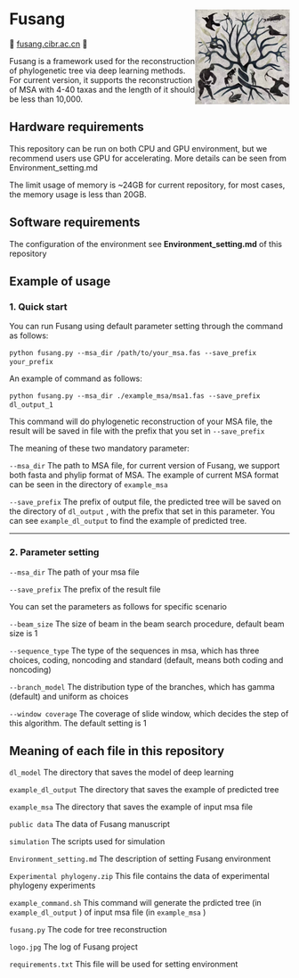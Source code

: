# Fusang <img align="right" src="https://github.com/Jerry-0591/Fusang/blob/main/logo.jpg" width="170" height="170"/>
💜 [fusang.cibr.ac.cn](fusang.cibr.ac.cn/) 💜

Fusang is a framework used for the reconstruction of phylogenetic tree via deep learning methods. For current version, it supports the reconstruction of MSA with 4-40 taxas and the length of it should be less than 10,000.

## Hardware requirements 

This repository can be run on both CPU and GPU environment, but we recommend users use GPU for accelerating. More details can be seen from Environment_setting.md

The limit usage of memory is ~24GB for current repository, for most cases, the memory usage is less than 20GB.

## Software requirements

The configuration of the environment see **Environment_setting.md** of this repository

## Example of usage

### 1. Quick start

You can run Fusang using default parameter setting through the command as follows:

```
python fusang.py --msa_dir /path/to/your_msa.fas --save_prefix your_prefix
```

An example of command as follows:

```
python fusang.py --msa_dir ./example_msa/msa1.fas --save_prefix dl_output_1
```

This command will do phylogenetic reconstruction of your MSA file, the result will be saved in file with the prefix that you set in `--save_prefix`

The meaning of these two mandatory parameter:

`--msa_dir` The path to MSA file,  for current version of Fusang, we support both fasta and phylip format of MSA. The example of current MSA format can be seen in the directory of `example_msa`

`--save_prefix`  The prefix of output file, the predicted tree will be saved on the directory of `dl_output` , with the prefix that set in this parameter. You can see `example_dl_output` to find the example of predicted tree.

--------------------------------------------------------------------------------------------------------------------------------------------------------------------------

### 2. Parameter setting
`--msa_dir` The path of your msa file

`--save_prefix` The prefix of the result file

You can set the parameters as follows for specific scenario

`--beam_size` The size of beam in the beam search procedure, default beam size is 1

`--sequence_type` The type of the sequences in msa, which has three choices, coding, noncoding and standard (default, means both coding and noncoding)

`--branch_model` The distribution type of the branches, which has gamma (default) and uniform as choices

`--window coverage` The coverage of slide window, which decides the step of this algorithm. The default setting is 1





## Meaning of each file in this repository

`dl_model` The directory that saves the model of deep learning

`example_dl_output` The directory that saves the example of predicted tree

`example_msa` The directory that saves the example of input msa file

`public data` The data of Fusang manuscript

`simulation` The scripts used for simulation

`Environment_setting.md` The description of setting Fusang environment

`Experimental phylogeny.zip` This file contains the data of experimental phylogeny experiments

`example_command.sh` This command will generate the prdicted tree (in `example_dl_output` ) of input msa file (in `example_msa` ) 

`fusang.py` The code for tree reconstruction

`logo.jpg` The log of Fusang project

`requirements.txt` This file will be used for setting environment




